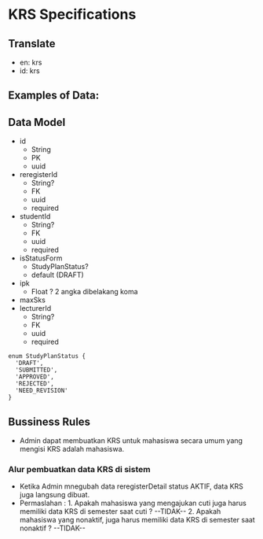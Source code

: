 # KRS Specifications

## Translate

- en: krs
- id: krs

## Examples of Data:

## Data Model

- id
  - String
  - PK
  - uuid
- reregisterId
  - String?
  - FK
  - uuid
  - required
- studentId
  - String?
  - FK
  - uuid
  - required
- isStatusForm
  - StudyPlanStatus?
  - default (DRAFT)
- ipk
  - Float ? 2 angka dibelakang koma
- maxSks
- lecturerId
  - String?
  - FK
  - uuid
  - required

```
enum StudyPlanStatus {
  'DRAFT',
  'SUBMITTED',
  'APPROVED',
  'REJECTED',
  'NEED_REVISION'
}
```

## Bussiness Rules

- Admin dapat membuatkan KRS untuk mahasiswa secara umum yang mengisi KRS adalah mahasiswa.

<!-- UNTUK DIHAPUS -->

### Alur pembuatkan data KRS di sistem

- Ketika Admin mnegubah data reregisterDetail status AKTIF, data KRS juga langsung dibuat.
- Permaslahan : 1. Apakah mahasiswa yang mengajukan cuti juga harus memiliki data KRS di semester saat cuti ? --TIDAK-- 2. Apakah mahasiswa yang nonaktif, juga harus memiliki data KRS di semester saat nonaktif ? --TIDAK--

